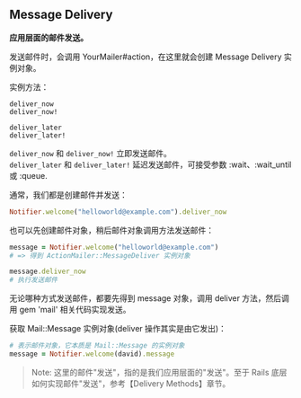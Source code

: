 ## Message Delivery

**应用层面的邮件发送。**

发送邮件时，会调用 YourMailer#action，在这里就会创建 Message Delivery 实例对象。

实例方法：

```
deliver_now
deliver_now!

deliver_later
deliver_later!
```

`deliver_now` 和 `deliver_now!` 立即发送邮件。
<br>
`deliver_later` 和 `deliver_later!` 延迟发送邮件，可接受参数 :wait、:wait_until 或 :queue.

通常，我们都是创建邮件并发送：

```ruby
Notifier.welcome("helloworld@example.com").deliver_now
```

也可以先创建邮件对象，稍后邮件对象调用方法发送邮件：

```ruby
message = Notifier.welcome("helloworld@example.com")
# => 得到 ActionMailer::MessageDeliver 实例对象

message.deliver_now
# 执行发送邮件
```

无论哪种方式发送邮件，都要先得到 message 对象，调用 deliver 方法，然后调用 gem 'mail' 相关代码实现发送。

获取 Mail::Message 实例对象(deliver 操作其实是由它发出)：

```ruby
# 表示邮件对象，它本质是 Mail::Message 的实例对象
message = Notifier.welcome(david).message
```

> Note: 这里的邮件"发送"，指的是我们应用层面的"发送"。至于 Rails 底层如何实现邮件"发送"，参考【Delivery Methods】章节。
